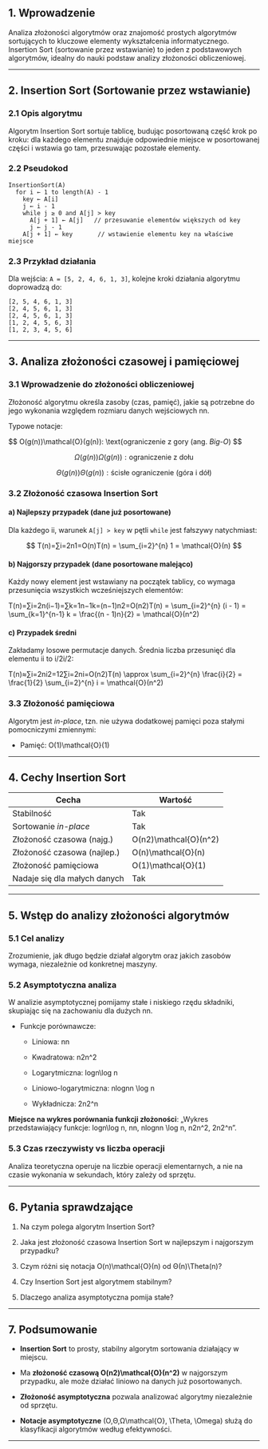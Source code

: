 ## 1. Wprowadzenie

Analiza złożoności algorytmów oraz znajomość prostych algorytmów sortujących to kluczowe elementy wykształcenia informatycznego. Insertion Sort (sortowanie przez wstawianie) to jeden z podstawowych algorytmów, idealny do nauki podstaw analizy złożoności obliczeniowej.

---

## 2. Insertion Sort (Sortowanie przez wstawianie)

### 2.1 Opis algorytmu

Algorytm Insertion Sort sortuje tablicę, budując posortowaną część krok po kroku: dla każdego elementu znajduje odpowiednie miejsce w posortowanej części i wstawia go tam, przesuwając pozostałe elementy.

### 2.2 Pseudokod

```text
InsertionSort(A)
  for i ← 1 to length(A) - 1
    key ← A[i]
    j ← i - 1
    while j ≥ 0 and A[j] > key
      A[j + 1] ← A[j]   // przesuwanie elementów większych od key
      j ← j - 1
    A[j + 1] ← key       // wstawienie elementu key na właściwe miejsce
```

### 2.3 Przykład działania

Dla wejścia: `A = [5, 2, 4, 6, 1, 3]`, kolejne kroki działania algorytmu doprowadzą do:

```
[2, 5, 4, 6, 1, 3]
[2, 4, 5, 6, 1, 3]
[2, 4, 5, 6, 1, 3]
[1, 2, 4, 5, 6, 3]
[1, 2, 3, 4, 5, 6]
```

---

## 3. Analiza złożoności czasowej i pamięciowej

### 3.1 Wprowadzenie do złożoności obliczeniowej

Złożoność algorytmu określa zasoby (czas, pamięć), jakie są potrzebne do jego wykonania względem rozmiaru danych wejściowych nn.

Typowe notacje:

$$
O(g(n))\mathcal{O}(g(n)): \text{ograniczenie z gory (ang. _Big-O_)
$$

$$
Ω(g(n))\Omega(g(n)): \text{ograniczenie z dołu}
$$

$$
 Θ(g(n))\Theta(g(n)):  \text{ścisłe ograniczenie (góra i dół)}
$$


### 3.2 Złożoność czasowa Insertion Sort

#### a) Najlepszy przypadek (dane już posortowane)

Dla każdego ii, warunek `A[j] > key` w pętli `while` jest fałszywy natychmiast:

$$
T(n)=∑i=2n1=O(n)T(n) = \sum_{i=2}^{n} 1 = \mathcal{O}(n)
$$

#### b) Najgorszy przypadek (dane posortowane malejąco)

Każdy nowy element jest wstawiany na początek tablicy, co wymaga przesunięcia wszystkich wcześniejszych elementów:

T(n)=∑i=2n(i−1)=∑k=1n−1k=(n−1)n2=O(n2)T(n) = \sum_{i=2}^{n} (i - 1) = \sum_{k=1}^{n-1} k = \frac{(n - 1)n}{2} = \mathcal{O}(n^2)

#### c) Przypadek średni

Zakładamy losowe permutacje danych. Średnia liczba przesunięć dla elementu ii to i/2i/2:

T(n)≈∑i=2ni2=12∑i=2ni=O(n2)T(n) \approx \sum_{i=2}^{n} \frac{i}{2} = \frac{1}{2} \sum_{i=2}^{n} i = \mathcal{O}(n^2)

### 3.3 Złożoność pamięciowa

Algorytm jest _in-place_, tzn. nie używa dodatkowej pamięci poza stałymi pomocniczymi zmiennymi:

- Pamięć: O(1)\mathcal{O}(1)
    

---

## 4. Cechy Insertion Sort

|Cecha|Wartość|
|---|---|
|Stabilność|Tak|
|Sortowanie _in-place_|Tak|
|Złożoność czasowa (najg.)|O(n2)\mathcal{O}(n^2)|
|Złożoność czasowa (najlep.)|O(n)\mathcal{O}(n)|
|Złożoność pamięciowa|O(1)\mathcal{O}(1)|
|Nadaje się dla małych danych|Tak|

---

## 5. Wstęp do analizy złożoności algorytmów

### 5.1 Cel analizy

Zrozumienie, jak długo będzie działał algorytm oraz jakich zasobów wymaga, niezależnie od konkretnej maszyny.

### 5.2 Asymptotyczna analiza

W analizie asymptotycznej pomijamy stałe i niskiego rzędu składniki, skupiając się na zachowaniu dla dużych nn.

- Funkcje porównawcze:
    
    - Liniowa: nn
        
    - Kwadratowa: n2n^2
        
    - Logarytmiczna: log⁡n\log n
        
    - Liniowo-logarytmiczna: nlog⁡nn \log n
        
    - Wykładnicza: 2n2^n
        

**Miejsce na wykres porównania funkcji złożoności**: „Wykres przedstawiający funkcje: log⁡n\log n, nn, nlog⁡nn \log n, n2n^2, 2n2^n”.

### 5.3 Czas rzeczywisty vs liczba operacji

Analiza teoretyczna operuje na liczbie operacji elementarnych, a nie na czasie wykonania w sekundach, który zależy od sprzętu.

---

## 6. Pytania sprawdzające

1. Na czym polega algorytm Insertion Sort?
    
2. Jaka jest złożoność czasowa Insertion Sort w najlepszym i najgorszym przypadku?
    
3. Czym różni się notacja O(n)\mathcal{O}(n) od Θ(n)\Theta(n)?
    
4. Czy Insertion Sort jest algorytmem stabilnym?
    
5. Dlaczego analiza asymptotyczna pomija stałe?
    

---

## 7. Podsumowanie

- **Insertion Sort** to prosty, stabilny algorytm sortowania działający w miejscu.
    
- Ma **złożoność czasową O(n2)\mathcal{O}(n^2)** w najgorszym przypadku, ale może działać liniowo na danych już posortowanych.
    
- **Złożoność asymptotyczna** pozwala analizować algorytmy niezależnie od sprzętu.
    
- **Notacje asymptotyczne** (O,Θ,Ω\mathcal{O}, \Theta, \Omega) służą do klasyfikacji algorytmów według efektywności.
    

---
